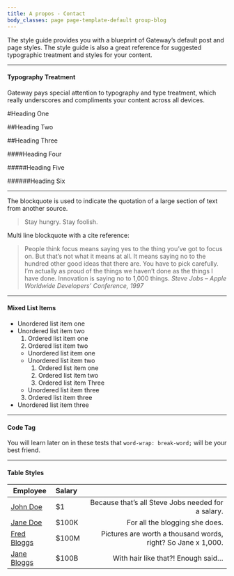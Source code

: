 ```yaml
---
title: A propos - Contact
body_classes: page page-template-default group-blog
---
```


The style guide provides you with a blueprint of Gateway’s default post and page styles. The style guide is also a great reference for suggested typographic treatment and styles for your content.

___

#### Typography Treatment

Gateway pays special attention to typography and type treatment, which really underscores and compliments your content across all devices.

#Heading One

##Heading Two

##Heading Three

####Heading Four

#####Heading Five

######Heading Six

___

The blockquote is used to indicate the quotation of a large section of text from another source.

>Stay hungry. Stay foolish.

Multi line blockquote with a cite reference:

> People think focus means saying yes to the thing you’ve got to focus on. But that’s not what it means at all. It means saying no to the hundred other good ideas that there are. You have to pick carefully. I’m actually as proud of the things we haven’t done as the things I have done. Innovation is saying no to 1,000 things.
<cite>Steve Jobs – Apple Worldwide Developers’ Conference, 1997</cite>

___

#### Mixed List Items

* Unordered list item one
* Unordered list item two
  1. Ordered list item one
  2. Ordered list item two
    * Unordered list item one
    * Unordered list item two
      1. Ordered list item one
      2. Ordered list item two
      3. Ordered list item Three
    * Unordered list item three
  3. Ordered list item three
* Unordered list item three

___

#### Code Tag

You will learn later on in these tests that ```word-wrap: break-word;``` will be your best friend.

___

#### Table Styles


| Employee | Salary |                   |
| ------------- |:-------------| -----:|
| [John Doe](http://www.getgrav.org)     | $1 | Because that’s all Steve Jobs needed for a salary. |
| [Jane Doe](http://www.getgrav.org)      | $100K      |   For all the blogging she does. |
| [Fred Bloggs](http://www.getgrav.org) | $100M	      |    Pictures are worth a thousand words, right? So Jane x 1,000. |
| [Jane Bloggs](http://www.getgrav.org) | $100B      |    With hair like that?! Enough said… |
